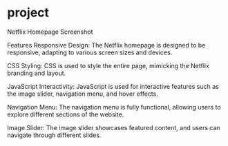 # project
Netflix Homepage Screenshot

Features
Responsive Design: The Netflix homepage is designed to be responsive, adapting to various screen sizes and devices.

CSS Styling: CSS is used to style the entire page, mimicking the Netflix branding and layout.

JavaScript Interactivity: JavaScript is used for interactive features such as the image slider, navigation menu, and hover effects.

Navigation Menu: The navigation menu is fully functional, allowing users to explore different sections of the website.

Image Slider: The image slider showcases featured content, and users can navigate through different slides.

